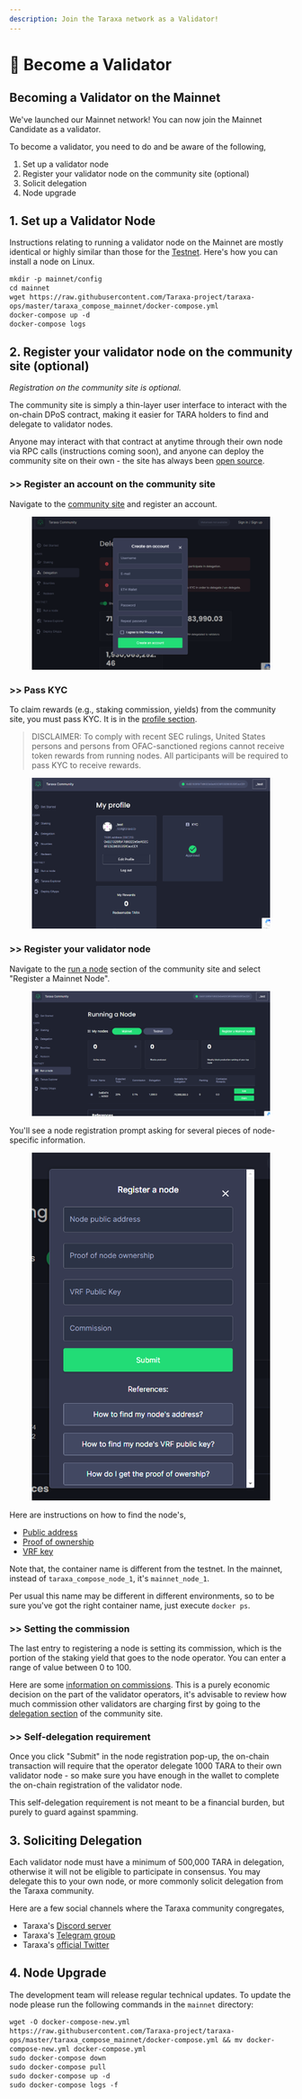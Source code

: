 ```yaml
---
description: Join the Taraxa network as a Validator!
---
```


# 🌱 Become a Validator

## Becoming a Validator on the Mainnet

We've launched our Mainnet network! You can now join the Mainnet Candidate as a validator.&#x20;

To become a validator, you need to do and be aware of the following,&#x20;

1. Set up a validator node&#x20;
2. Register your validator node on the community site (optional)&#x20;
3. Solicit delegation
4. Node upgrade



## 1.  Set up a Validator Node&#x20;

Instructions relating to running a validator node on the Mainnet are mostly identical or highly similar than those for the [Testnet](../node-setup/testnet\_node\_setup/).  Here's how you can install a node on Linux.&#x20;

```
mkdir -p mainnet/config
cd mainnet
wget https://raw.githubusercontent.com/Taraxa-project/taraxa-ops/master/taraxa_compose_mainnet/docker-compose.yml
docker-compose up -d
docker-compose logs
```





## 2.  Register your validator node on the community site (optional)

_Registration on the community site is optional._&#x20;

The community site is simply a thin-layer user interface to interact with the on-chain DPoS contract, making it easier for TARA holders to find and delegate to validator nodes.&#x20;

Anyone may interact with that contract at anytime through their own node via RPC calls (instructions coming soon), and anyone can deploy the community site on their own - the site has always been [open source](https://github.com/Taraxa-project/taraxa-platform).&#x20;



### >> Register an account on the community site&#x20;

Navigate to the [community site](http://community.taraxa.io/) and register an account.&#x20;

<figure><img src="../.gitbook/assets/1. register.png" alt=""><figcaption></figcaption></figure>

### >> Pass KYC

To claim rewards (e.g., staking commission, yields) from the community site, you must pass KYC. It is in the [profile section](https://community.taraxa.io/profile).&#x20;

> DISCLAIMER: To comply with recent SEC rulings, United States persons and persons from OFAC-sanctioned regions cannot receive token rewards from running nodes. All participants will be required to pass KYC to receive rewards.

<figure><img src="../.gitbook/assets/2. kyc.png" alt=""><figcaption></figcaption></figure>

### >> Register your validator node&#x20;

Navigate to the [run a node](https://community.taraxa.io/node) section of the community site and select "Register a Mainnet Node".&#x20;

<figure><img src="../.gitbook/assets/3. register a validator.png" alt=""><figcaption></figcaption></figure>

You'll see a node registration prompt asking for several pieces of node-specific information.&#x20;

<figure><img src="../.gitbook/assets/3. enter node details.png" alt=""><figcaption></figcaption></figure>

Here are instructions on how to find the node's,&#x20;

* [Public address](https://docs.taraxa.io/node-setup/node\_address)
* [Proof of ownership](../node-setup/proof\_owership.md)
* [VRF key](../node-setup/vrf\_key.md)

Note that, the container name is different from the testnet. In the mainnet, instead of `taraxa_compose_node_1`, it's `mainnet_node_1`.&#x20;

Per usual this name may be different in different environments, so to be sure you've got the right container name, just execute `docker ps`.&#x20;

### >> Setting the commission

The last entry to registering a node is setting its commission, which is the portion of the staking yield that goes to the node operator. You can enter a range of value between 0 to 100.&#x20;

Here are some [information on commissions](https://docs.taraxa.io/faq/mainnet-candidate#c0e0). This is a purely economic decision on the part of the validator operators, it's advisable to review how much commission other validators are charging first by going to the [delegation section](https://community.taraxa.io/delegation) of the community site.&#x20;

### >> Self-delegation requirement

Once you click "Submit" in the node registration pop-up, the on-chain transaction will require that the operator delegate 1000 TARA to their own validator node - so make sure you have enough in the wallet to complete the on-chain registration of the validator node.&#x20;

This self-delegation requirement is not meant to be a financial burden, but purely to guard against spamming.&#x20;



## 3.  Soliciting Delegation

Each validator node must have a minimum of 500,000 TARA in delegation, otherwise it will not be eligible to participate in consensus. You may delegate this to your own node, or more commonly solicit delegation from the Taraxa community.&#x20;

Here are a few social channels where the Taraxa community congregates, &#x20;

* Taraxa's [Discord server](https://www.taraxa.io/discord)
* Taraxa's [Telegram group](https://www.taraxa.io/tg)
* Taraxa's [official Twitter](https://twitter.com/taraxa\_project)



## 4.  Node Upgrade

The development team will release regular technical updates. To update the node please run the following commands in the `mainnet` directory:

```
wget -O docker-compose-new.yml https://raw.githubusercontent.com/Taraxa-project/taraxa-ops/master/taraxa_compose_mainnet/docker-compose.yml && mv docker-compose-new.yml docker-compose.yml
sudo docker-compose down
sudo docker-compose pull
sudo docker-compose up -d
sudo docker-compose logs -f
```

